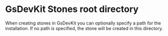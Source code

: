 # GsDevKit Stones root directory

When creating stones in GsDevKit you can optionally specify a path for the installation. If no path is specified, the stone will be created in this directory.
